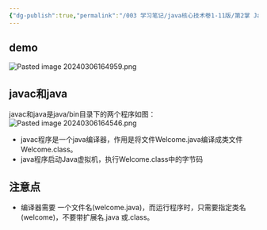 ```yaml
---
{"dg-publish":true,"permalink":"/003 学习笔记/java核心技术卷1-11版/第2掌 Java程序设计环境/2.2 使用命令行工具/","dgPassFrontmatter":true,"created":"2024-03-06T16:43:49.550+08:00","updated":"2024-06-01T10:29:58.015+08:00"}
---
```


## demo

![Pasted image 20240306164959.png](/img/user/$/$Sys999%20Attachment/Pasted%20image%2020240306164959.png)
## javac和java

javac和java是java/bin目录下的两个程序如图：
![Pasted image 20240306164546.png](/img/user/$/$Sys999%20Attachment/Pasted%20image%2020240306164546.png)

- javac程序是一个java编译器，作用是将文件Welcome.java编译成类文件Welcome.class。
- java程序启动Java虚拟机，执行Welcome.class中的字节码

## 注意点

- 编译器需要 一个文件名(welcome.java)，而运行程序时，只需要指定类名(welcome)，不要带扩展名.java 或.class。